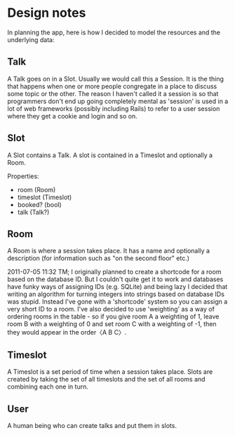 Design notes
============

In planning the app, here is how I decided to model the resources and the
underlying data:

Talk
----

A Talk goes on in a Slot. Usually we would call this a Session. It is the thing
that happens when one or more people congregate in a place to discuss some
topic or the other. The reason I haven't called it a session is so that
programmers don't end up going completely mental as 'session' is used in a lot
of web frameworks (possibly including Rails) to refer to a user session where
they get a cookie and login and so on.

Slot
----

A Slot contains a Talk. A slot is contained in a Timeslot and optionally a Room.

Properties:

* room (Room)
* timeslot (Timeslot)
* booked? (bool)
* talk (Talk?)

Room
----

A Room is where a session takes place. It has a name and optionally a
description (for information such as "on the second floor" etc.)

2011-07-05 11:32 TM; I originally planned to create a shortcode for a room
based on the database ID. But I couldn't quite get it to work and databases
have funky ways of assigning IDs (e.g. SQLite) and being lazy I decided that
writing an algorithm for turning integers into strings based on database IDs
was stupid. Instead I've gone with a 'shortcode' system so you can assign a
very short ID to a room. I've also decided to use 'weighting' as a way of
ordering rooms in the table - so if you give room A a weighting of 1, leave
room B with a weighting of 0 and set room C with a weighting of -1, then they
would appear in the order〈A B C〉.

Timeslot
--------

A Timeslot is a set period of time when a session takes place. Slots are
created by taking the set of all timeslots and the set of all rooms and
combining each one in turn.

User
----

A human being who can create talks and put them in slots.
